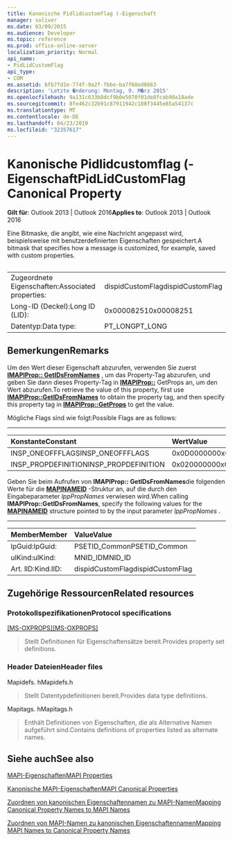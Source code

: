 ```yaml
---
title: Kanonische Pidlidcustomflag (-Eigenschaft
manager: soliver
ms.date: 03/09/2015
ms.audience: Developer
ms.topic: reference
ms.prod: office-online-server
localization_priority: Normal
api_name:
- PidLidCustomFlag
api_type:
- COM
ms.assetid: bfb7fd1e-774f-9a2f-fbbe-ba7f68ed8663
description: 'Letzte �nderung: Montag, 9. M�rz 2015'
ms.openlocfilehash: 9a131c633b8dcf9b0e5070f01de8fcab90a18ade
ms.sourcegitcommit: 8fe462c32b91c87911942c188f3445e85a54137c
ms.translationtype: MT
ms.contentlocale: de-DE
ms.lasthandoff: 04/23/2019
ms.locfileid: "32357617"
---
```

# <a name="pidlidcustomflag-canonical-property"></a><span data-ttu-id="1873c-103">Kanonische Pidlidcustomflag (-Eigenschaft</span><span class="sxs-lookup"><span data-stu-id="1873c-103">PidLidCustomFlag Canonical Property</span></span>

  
  
<span data-ttu-id="1873c-104">**Gilt für**: Outlook 2013 | Outlook 2016</span><span class="sxs-lookup"><span data-stu-id="1873c-104">**Applies to**: Outlook 2013 | Outlook 2016</span></span> 
  
<span data-ttu-id="1873c-105">Eine Bitmaske, die angibt, wie eine Nachricht angepasst wird, beispielsweise mit benutzerdefinierten Eigenschaften gespeichert.</span><span class="sxs-lookup"><span data-stu-id="1873c-105">A bitmask that specifies how a message is customized, for example, saved with custom properties.</span></span>
  
## 

|||
|:-----|:-----|
|<span data-ttu-id="1873c-106">Zugeordnete Eigenschaften:</span><span class="sxs-lookup"><span data-stu-id="1873c-106">Associated properties:</span></span>  <br/> |<span data-ttu-id="1873c-107">dispidCustomFlag</span><span class="sxs-lookup"><span data-stu-id="1873c-107">dispidCustomFlag</span></span>  <br/> |
|<span data-ttu-id="1873c-108">Long-ID (Deckel):</span><span class="sxs-lookup"><span data-stu-id="1873c-108">Long ID (LID):</span></span>  <br/> |<span data-ttu-id="1873c-109">0x00008251</span><span class="sxs-lookup"><span data-stu-id="1873c-109">0x00008251</span></span>  <br/> |
|<span data-ttu-id="1873c-110">Datentyp:</span><span class="sxs-lookup"><span data-stu-id="1873c-110">Data type:</span></span>  <br/> |<span data-ttu-id="1873c-111">PT_LONG</span><span class="sxs-lookup"><span data-stu-id="1873c-111">PT_LONG</span></span>  <br/> |
   
## <a name="remarks"></a><span data-ttu-id="1873c-112">Bemerkungen</span><span class="sxs-lookup"><span data-stu-id="1873c-112">Remarks</span></span>

<span data-ttu-id="1873c-113">Um den Wert dieser Eigenschaft abzurufen, verwenden Sie zuerst **[IMAPIProp:: GetIDsFromNames](imapiprop-getidsfromnames.md)** , um das Property-Tag abzurufen, und geben Sie dann dieses Property-Tag in **[IMAPIProp::](imapiprop-getprops.md)** GetProps an, um den Wert abzurufen.</span><span class="sxs-lookup"><span data-stu-id="1873c-113">To retrieve the value of this property, first use **[IMAPIProp::GetIDsFromNames](imapiprop-getidsfromnames.md)** to obtain the property tag, and then specify this property tag in **[IMAPIProp::GetProps](imapiprop-getprops.md)** to get the value.</span></span> 
  
<span data-ttu-id="1873c-114">Mögliche Flags sind wie folgt:</span><span class="sxs-lookup"><span data-stu-id="1873c-114">Possible Flags are as follows:</span></span>
  
****

|<span data-ttu-id="1873c-115">**Konstante**</span><span class="sxs-lookup"><span data-stu-id="1873c-115">**Constant**</span></span>|<span data-ttu-id="1873c-116">**Wert**</span><span class="sxs-lookup"><span data-stu-id="1873c-116">**Value**</span></span>|
|:-----|:-----|
|<span data-ttu-id="1873c-117">INSP_ONEOFFFLAGS</span><span class="sxs-lookup"><span data-stu-id="1873c-117">INSP_ONEOFFFLAGS</span></span>  <br/> |<span data-ttu-id="1873c-118">0x0D000000</span><span class="sxs-lookup"><span data-stu-id="1873c-118">0x0D000000</span></span>  <br/> |
|<span data-ttu-id="1873c-119">INSP_PROPDEFINITION</span><span class="sxs-lookup"><span data-stu-id="1873c-119">INSP_PROPDEFINITION</span></span>  <br/> |<span data-ttu-id="1873c-120">0x02000000</span><span class="sxs-lookup"><span data-stu-id="1873c-120">0x02000000</span></span>  <br/> |
   
<span data-ttu-id="1873c-121">Geben Sie beim Aufrufen von **IMAPIProp:: GetIDsFromNames**die folgenden Werte für die **[MAPINAMEID](mapinameid.md)** -Struktur an, auf die durch den Eingabeparameter *lppPropNames* verwiesen wird.</span><span class="sxs-lookup"><span data-stu-id="1873c-121">When calling **IMAPIProp::GetIDsFromNames**, specify the following values for the **[MAPINAMEID](mapinameid.md)** structure pointed to by the input parameter  *lppPropNames*  .</span></span> 
  
****

|<span data-ttu-id="1873c-122">**Member**</span><span class="sxs-lookup"><span data-stu-id="1873c-122">**Member**</span></span>|<span data-ttu-id="1873c-123">**Value**</span><span class="sxs-lookup"><span data-stu-id="1873c-123">**Value**</span></span>|
|:-----|:-----|
|<span data-ttu-id="1873c-124">lpGuid:</span><span class="sxs-lookup"><span data-stu-id="1873c-124">lpGuid:</span></span>  <br/> |<span data-ttu-id="1873c-125">PSETID_Common</span><span class="sxs-lookup"><span data-stu-id="1873c-125">PSETID_Common</span></span>  <br/> |
|<span data-ttu-id="1873c-126">ulKind:</span><span class="sxs-lookup"><span data-stu-id="1873c-126">ulKind:</span></span>  <br/> |<span data-ttu-id="1873c-127">MNID_ID</span><span class="sxs-lookup"><span data-stu-id="1873c-127">MNID_ID</span></span>  <br/> |
|<span data-ttu-id="1873c-128">Art. lID:</span><span class="sxs-lookup"><span data-stu-id="1873c-128">Kind.lID:</span></span>  <br/> |<span data-ttu-id="1873c-129">dispidCustomFlag</span><span class="sxs-lookup"><span data-stu-id="1873c-129">dispidCustomFlag</span></span>  <br/> |
   
## <a name="related-resources"></a><span data-ttu-id="1873c-130">Zugehörige Ressourcen</span><span class="sxs-lookup"><span data-stu-id="1873c-130">Related resources</span></span>

### <a name="protocol-specifications"></a><span data-ttu-id="1873c-131">Protokollspezifikationen</span><span class="sxs-lookup"><span data-stu-id="1873c-131">Protocol specifications</span></span>

<span data-ttu-id="1873c-132">[[MS-OXPROPS]](https://msdn.microsoft.com/library/f6ab1613-aefe-447d-a49c-18217230b148%28Office.15%29.aspx)</span><span class="sxs-lookup"><span data-stu-id="1873c-132">[[MS-OXPROPS]](https://msdn.microsoft.com/library/f6ab1613-aefe-447d-a49c-18217230b148%28Office.15%29.aspx)</span></span>
  
> <span data-ttu-id="1873c-133">Stellt Definitionen für Eigenschaftensätze bereit.</span><span class="sxs-lookup"><span data-stu-id="1873c-133">Provides property set definitions.</span></span>
    
### <a name="header-files"></a><span data-ttu-id="1873c-134">Header Dateien</span><span class="sxs-lookup"><span data-stu-id="1873c-134">Header files</span></span>

<span data-ttu-id="1873c-135">Mapidefs. h</span><span class="sxs-lookup"><span data-stu-id="1873c-135">Mapidefs.h</span></span>
  
> <span data-ttu-id="1873c-136">Stellt Datentypdefinitionen bereit.</span><span class="sxs-lookup"><span data-stu-id="1873c-136">Provides data type definitions.</span></span>
    
<span data-ttu-id="1873c-137">Mapitags. h</span><span class="sxs-lookup"><span data-stu-id="1873c-137">Mapitags.h</span></span>
  
> <span data-ttu-id="1873c-138">Enthält Definitionen von Eigenschaften, die als Alternative Namen aufgeführt sind.</span><span class="sxs-lookup"><span data-stu-id="1873c-138">Contains definitions of properties listed as alternate names.</span></span>
    
## <a name="see-also"></a><span data-ttu-id="1873c-139">Siehe auch</span><span class="sxs-lookup"><span data-stu-id="1873c-139">See also</span></span>



[<span data-ttu-id="1873c-140">MAPI-Eigenschaften</span><span class="sxs-lookup"><span data-stu-id="1873c-140">MAPI Properties</span></span>](mapi-properties.md)
  
[<span data-ttu-id="1873c-141">Kanonische MAPI-Eigenschaften</span><span class="sxs-lookup"><span data-stu-id="1873c-141">MAPI Canonical Properties</span></span>](mapi-canonical-properties.md)
  
[<span data-ttu-id="1873c-142">Zuordnen von kanonischen Eigenschaftennamen zu MAPI-Namen</span><span class="sxs-lookup"><span data-stu-id="1873c-142">Mapping Canonical Property Names to MAPI Names</span></span>](mapping-canonical-property-names-to-mapi-names.md)
  
[<span data-ttu-id="1873c-143">Zuordnen von MAPI-Namen zu kanonischen Eigenschaftennamen</span><span class="sxs-lookup"><span data-stu-id="1873c-143">Mapping MAPI Names to Canonical Property Names</span></span>](mapping-mapi-names-to-canonical-property-names.md)


